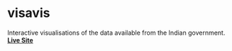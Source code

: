 # visavis
Interactive visualisations of the data available from the Indian government. **[Live Site](http://folography.github.io/visavis/README.md)**
